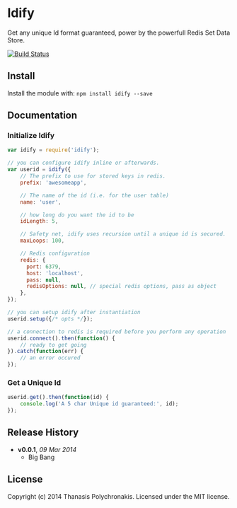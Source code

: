 # Idify

Get any unique Id format guaranteed, power by the powerfull Redis Set Data Store.

[![Build Status](https://secure.travis-ci.org/thanpolas/idify.png?branch=master)](http://travis-ci.org/thanpolas/idify)

## Install

Install the module with: `npm install idify --save`

## Documentation


### Initialize Idify

```js
var idify = require('idify');

// you can configure idify inline or afterwards.
var userid = idify({
    // The prefix to use for stored keys in redis.
    prefix: 'awesomeapp',

    // The name of the id (i.e. for the user table)
    name: 'user',

    // how long do you want the id to be
    idLength: 5,

    // Safety net, idify uses recursion until a unique id is secured.
    maxLoops: 100,

    // Redis configuration
    redis: {
      port: 6379,
      host: 'localhost',
      pass: null,
      redisOptions: null, // special redis options, pass as object
    },
});

// you can setup idify after instantiation
userid.setup({/* opts */});

// a connection to redis is required before you perform any operation
userid.connect().then(function() {
    // ready to get going
}).catch(function(err) {
    // an error occured
});
```

### Get a Unique Id

```js
userid.get().then(function(id) {
    console.log('A 5 char Unique id guaranteed:', id);
});
```



## Release History

- **v0.0.1**, *09 Mar 2014*
    - Big Bang

## License
Copyright (c) 2014 Thanasis Polychronakis. Licensed under the MIT license.

[express]: expressjs.com
[kansas]: https://github.com/thanpolas/kansas
